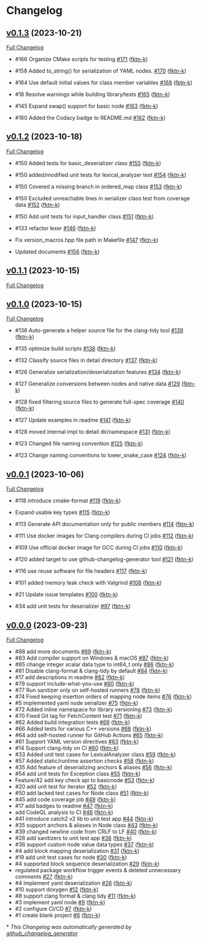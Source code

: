 # Changelog

## [v0.1.3](https://github.com/fktn-k/fkYAML/releases/tag/v0.1.3) (2023-10-21)

[Full Changelog](https://github.com/fktn-k/fkYAML/compare/v0.1.2...v0.1.3)

- \#166 Organize CMake scripts for testing [\#171](https://github.com/fktn-k/fkYAML/pull/171) ([fktn-k](https://github.com/fktn-k))
- \#158 Added to\_string\(\) for serialization of YAML nodes. [\#170](https://github.com/fktn-k/fkYAML/pull/170) ([fktn-k](https://github.com/fktn-k))
- \#164 Use default initial values for class member variables [\#168](https://github.com/fktn-k/fkYAML/pull/168) ([fktn-k](https://github.com/fktn-k))
- \#18 Resolve warnings while building library/tests [\#165](https://github.com/fktn-k/fkYAML/pull/165) ([fktn-k](https://github.com/fktn-k))
- \#145 Expand swap\(\) support for basic node [\#163](https://github.com/fktn-k/fkYAML/pull/163) ([fktn-k](https://github.com/fktn-k))

- \#160 Added the Codacy badge to README.md [\#162](https://github.com/fktn-k/fkYAML/pull/162) ([fktn-k](https://github.com/fktn-k))

## [v0.1.2](https://github.com/fktn-k/fkYAML/releases/tag/v0.1.2) (2023-10-18)

[Full Changelog](https://github.com/fktn-k/fkYAML/compare/v0.1.1...v0.1.2)

- \#150 Added tests  for basic\_deserializer class [\#155](https://github.com/fktn-k/fkYAML/pull/155) ([fktn-k](https://github.com/fktn-k))
- \#150 added/modified unit tests for lexical\_analyzer test [\#154](https://github.com/fktn-k/fkYAML/pull/154) ([fktn-k](https://github.com/fktn-k))
- \#150 Covered a missing branch in ordered\_map class [\#153](https://github.com/fktn-k/fkYAML/pull/153) ([fktn-k](https://github.com/fktn-k))
- \#150 Excluded unreachable lines in serializer class test from coverage data [\#152](https://github.com/fktn-k/fkYAML/pull/152) ([fktn-k](https://github.com/fktn-k))
- \#150 Add unit tests for input\_handler class [\#151](https://github.com/fktn-k/fkYAML/pull/151) ([fktn-k](https://github.com/fktn-k))
- \#133 refactor lexer [\#146](https://github.com/fktn-k/fkYAML/pull/146) ([fktn-k](https://github.com/fktn-k))

- Fix version\_macros.hpp file path in Makefile [\#147](https://github.com/fktn-k/fkYAML/pull/147) ([fktn-k](https://github.com/fktn-k))

- Updated documents [\#156](https://github.com/fktn-k/fkYAML/pull/156) ([fktn-k](https://github.com/fktn-k))

## [v0.1.1](https://github.com/fktn-k/fkYAML/releases/tag/v0.1.1) (2023-10-15)

[Full Changelog](https://github.com/fktn-k/fkYAML/compare/v0.1.0...v0.1.1)

## [v0.1.0](https://github.com/fktn-k/fkYAML/releases/tag/v0.1.0) (2023-10-15)

[Full Changelog](https://github.com/fktn-k/fkYAML/compare/v0.0.1...v0.1.0)

- \#136 Auto-generate a helper source file for the clang-tidy tool [\#139](https://github.com/fktn-k/fkYAML/pull/139) ([fktn-k](https://github.com/fktn-k))
- \#135 optimize build scripts [\#138](https://github.com/fktn-k/fkYAML/pull/138) ([fktn-k](https://github.com/fktn-k))
- \#132 Classify source files in detail directory [\#137](https://github.com/fktn-k/fkYAML/pull/137) ([fktn-k](https://github.com/fktn-k))
- \#126 Generalize serialization/deserialization features [\#134](https://github.com/fktn-k/fkYAML/pull/134) ([fktn-k](https://github.com/fktn-k))
- \#127 Generalize conversions between nodes and native data [\#129](https://github.com/fktn-k/fkYAML/pull/129) ([fktn-k](https://github.com/fktn-k))

- \#128 fixed filtering source files to generate full-spec coverage [\#140](https://github.com/fktn-k/fkYAML/pull/140) ([fktn-k](https://github.com/fktn-k))

- \#127 Update examples in readme [\#141](https://github.com/fktn-k/fkYAML/pull/141) ([fktn-k](https://github.com/fktn-k))
- \#128 moved internal impl to detail dir/namespace [\#131](https://github.com/fktn-k/fkYAML/pull/131) ([fktn-k](https://github.com/fktn-k))
- \#123 Changed file naming convention [\#125](https://github.com/fktn-k/fkYAML/pull/125) ([fktn-k](https://github.com/fktn-k))
- \#123 Change naming conventions to lower\_snake\_case [\#124](https://github.com/fktn-k/fkYAML/pull/124) ([fktn-k](https://github.com/fktn-k))

## [v0.0.1](https://github.com/fktn-k/fkYAML/releases/tag/v0.0.1) (2023-10-06)

[Full Changelog](https://github.com/fktn-k/fkYAML/compare/v0.0.0...v0.0.1)

- \#118 introduce cmake-format [\#119](https://github.com/fktn-k/fkYAML/pull/119) ([fktn-k](https://github.com/fktn-k))
- Expand usable key types [\#115](https://github.com/fktn-k/fkYAML/pull/115) ([fktn-k](https://github.com/fktn-k))
- \#113 Generate API documentation only for public members [\#114](https://github.com/fktn-k/fkYAML/pull/114) ([fktn-k](https://github.com/fktn-k))
- \#111 Use docker images for Clang compilers during CI jobs [\#112](https://github.com/fktn-k/fkYAML/pull/112) ([fktn-k](https://github.com/fktn-k))
- \#109 Use official docker image for GCC during CI jobs [\#110](https://github.com/fktn-k/fkYAML/pull/110) ([fktn-k](https://github.com/fktn-k))

- \#120 added target to use github-changelog-generator tool [\#121](https://github.com/fktn-k/fkYAML/pull/121) ([fktn-k](https://github.com/fktn-k))
- \#116 use reuse software for file headers [\#117](https://github.com/fktn-k/fkYAML/pull/117) ([fktn-k](https://github.com/fktn-k))
- \#101 added memory leak check with Valgrind [\#108](https://github.com/fktn-k/fkYAML/pull/108) ([fktn-k](https://github.com/fktn-k))
- \#21 Update issue templates [\#100](https://github.com/fktn-k/fkYAML/pull/100) ([fktn-k](https://github.com/fktn-k))
- \#34 add unit tests for deserializer [\#97](https://github.com/fktn-k/fkYAML/pull/97) ([fktn-k](https://github.com/fktn-k))

## [v0.0.0](https://github.com/fktn-k/fkYAML/releases/tag/v0.0.0) (2023-09-23)

[Full Changelog](https://github.com/fktn-k/fkYAML/compare/95b9ee09cc0fe0a609198f2754512c359c31dd6e...v0.0.0)

- \#88 add more documents [\#89](https://github.com/fktn-k/fkYAML/pull/89) ([fktn-k](https://github.com/fktn-k))
- \#83 Add compiler support on Windows & macOS [\#87](https://github.com/fktn-k/fkYAML/pull/87) ([fktn-k](https://github.com/fktn-k))
- \#85 change integer scalar data type to int64\_t only [\#86](https://github.com/fktn-k/fkYAML/pull/86) ([fktn-k](https://github.com/fktn-k))
- \#81 Disable clang-format & clang-tidy by default [\#84](https://github.com/fktn-k/fkYAML/pull/84) ([fktn-k](https://github.com/fktn-k))
- \#17 add descriptions in readme [\#82](https://github.com/fktn-k/fkYAML/pull/82) ([fktn-k](https://github.com/fktn-k))
- \#79 support include-what-you-use [\#80](https://github.com/fktn-k/fkYAML/pull/80) ([fktn-k](https://github.com/fktn-k))
- \#77 Run sanitizer only on self-hosted runners [\#78](https://github.com/fktn-k/fkYAML/pull/78) ([fktn-k](https://github.com/fktn-k))
- \#74 Fixed keeping insertion orders of mapping node items [\#76](https://github.com/fktn-k/fkYAML/pull/76) ([fktn-k](https://github.com/fktn-k))
- \#5 implemented yaml node serializer [\#75](https://github.com/fktn-k/fkYAML/pull/75) ([fktn-k](https://github.com/fktn-k))
- \#72 Added inline namespace for library versioning [\#73](https://github.com/fktn-k/fkYAML/pull/73) ([fktn-k](https://github.com/fktn-k))
- \#70 Fixed Git tag for FetchContent test [\#71](https://github.com/fktn-k/fkYAML/pull/71) ([fktn-k](https://github.com/fktn-k))
- \#62 Added build integration tests [\#69](https://github.com/fktn-k/fkYAML/pull/69) ([fktn-k](https://github.com/fktn-k))
- \#66 Added tests for various C++ versions [\#68](https://github.com/fktn-k/fkYAML/pull/68) ([fktn-k](https://github.com/fktn-k))
- \#64 add self-hosted runner for GitHub Actions [\#65](https://github.com/fktn-k/fkYAML/pull/65) ([fktn-k](https://github.com/fktn-k))
- \#61 Support YAML version directives [\#63](https://github.com/fktn-k/fkYAML/pull/63) ([fktn-k](https://github.com/fktn-k))
- \#14 Support clang-tidy on CI [\#60](https://github.com/fktn-k/fkYAML/pull/60) ([fktn-k](https://github.com/fktn-k))
- \#33 Added unit test cases for LexicalAnalyzer class [\#59](https://github.com/fktn-k/fkYAML/pull/59) ([fktn-k](https://github.com/fktn-k))
- \#57 Added static/runtime assertion checks [\#58](https://github.com/fktn-k/fkYAML/pull/58) ([fktn-k](https://github.com/fktn-k))
- \#35 Add feature of deserializing anchors & aliases [\#56](https://github.com/fktn-k/fkYAML/pull/56) ([fktn-k](https://github.com/fktn-k))
- \#54 add unit tests for Exception class [\#55](https://github.com/fktn-k/fkYAML/pull/55) ([fktn-k](https://github.com/fktn-k))
- Feature/42 add key check api to basicnode [\#53](https://github.com/fktn-k/fkYAML/pull/53) ([fktn-k](https://github.com/fktn-k))
- \#20 add unit test for iterator [\#52](https://github.com/fktn-k/fkYAML/pull/52) ([fktn-k](https://github.com/fktn-k))
- \#50 add lacked test cases for Node class [\#51](https://github.com/fktn-k/fkYAML/pull/51) ([fktn-k](https://github.com/fktn-k))
- \#45 add code coverage job [\#49](https://github.com/fktn-k/fkYAML/pull/49) ([fktn-k](https://github.com/fktn-k))
- \#17 add badges to readme [\#47](https://github.com/fktn-k/fkYAML/pull/47) ([fktn-k](https://github.com/fktn-k))
- add CodeQL analysis to CI [\#46](https://github.com/fktn-k/fkYAML/pull/46) ([fktn-k](https://github.com/fktn-k))
- \#41 introduce catch2 v2 lib to unit test app [\#44](https://github.com/fktn-k/fkYAML/pull/44) ([fktn-k](https://github.com/fktn-k))
- \#35 support anchors & aliases in Node class [\#43](https://github.com/fktn-k/fkYAML/pull/43) ([fktn-k](https://github.com/fktn-k))
- \#39 changed newline code from CRLF to LF [\#40](https://github.com/fktn-k/fkYAML/pull/40) ([fktn-k](https://github.com/fktn-k))
- \#28 add sanitizers to unit test app [\#38](https://github.com/fktn-k/fkYAML/pull/38) ([fktn-k](https://github.com/fktn-k))
- \#36 support custom node value data types [\#37](https://github.com/fktn-k/fkYAML/pull/37) ([fktn-k](https://github.com/fktn-k))
- \#4 add block mapping deserialization [\#31](https://github.com/fktn-k/fkYAML/pull/31) ([fktn-k](https://github.com/fktn-k))
- \#19 add unit test cases for node [\#30](https://github.com/fktn-k/fkYAML/pull/30) ([fktn-k](https://github.com/fktn-k))
- \#4 supported block sequence deserialization [\#29](https://github.com/fktn-k/fkYAML/pull/29) ([fktn-k](https://github.com/fktn-k))
- regulated package workflow trigger events & deleted unnecessary comments [\#27](https://github.com/fktn-k/fkYAML/pull/27) ([fktn-k](https://github.com/fktn-k))
- \#4 implement yaml deserialization [\#26](https://github.com/fktn-k/fkYAML/pull/26) ([fktn-k](https://github.com/fktn-k))
- \#10 support doxygen [\#12](https://github.com/fktn-k/fkYAML/pull/12) ([fktn-k](https://github.com/fktn-k))
- \#8 support clang format & clang tidy [\#11](https://github.com/fktn-k/fkYAML/pull/11) ([fktn-k](https://github.com/fktn-k))
- \#3 implement yaml node [\#9](https://github.com/fktn-k/fkYAML/pull/9) ([fktn-k](https://github.com/fktn-k))
- \#2 configure CI/CD [\#7](https://github.com/fktn-k/fkYAML/pull/7) ([fktn-k](https://github.com/fktn-k))
- \#1 create blank project [\#6](https://github.com/fktn-k/fkYAML/pull/6) ([fktn-k](https://github.com/fktn-k))



\* *This Changelog was automatically generated by [github_changelog_generator](https://github.com/github-changelog-generator/github-changelog-generator)*
